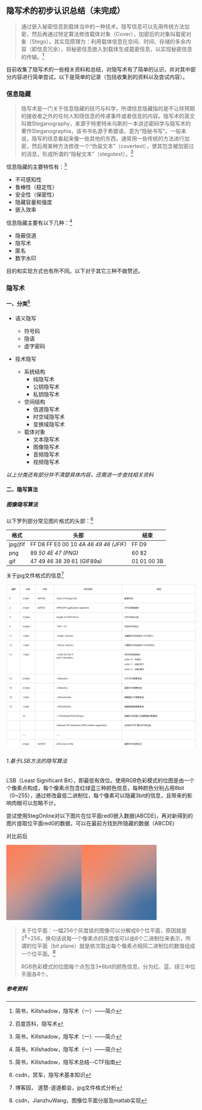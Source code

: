 ## 隐写术的初步认识总结（未完成）

> 通过嵌入秘密信息到载体当中的一种技术。隐写信息可以先用传统方法加密，然后再通过特定算法修改载体对象（Cover），加密后的对象叫载密对象（Stego）。其实现原理为：利用载体信息在空间、时间、存储的多余内容（即信息冗余），将秘密信息嵌入到载体生成载密信息，以实现秘密信息的传输。[^2]

目前收集了隐写术的一些相关资料和总结，对隐写术有了简单的认识，并对其中部分内容进行简单尝试，以下是简单的记录（包括收集到的资料以及尝试内容）。

### 信息隐藏

> 隐写术是一门关于信息隐藏的技巧与科学，所谓信息隐藏指的是不让除预期的接收者之外的任何人知晓信息的传递事件或者信息的内容。隐写术的英文叫做Steganography，来源于特里特米乌斯的一本讲述密码学与隐写术的著作Steganographia，该书书名源于希腊语，意为“隐秘书写”。一般来说，隐写的信息看起来像一些其他的东西，通常用一些传统的方法进行加密，然后用某种方法修改一个“伪装文本”（covertext），使其包含被加密过的消息，形成所谓的“隐秘文本”（stegotext）。[^1]

信息隐藏的主要特性有：[^2]

* 不可感知性
* 鲁棒性（稳定性）
* 安全性（保密性）
* 隐藏容量和强度
* 嵌入效率

信息隐藏主要有以下几种：[^2]

* 隐蔽信道
* 隐写术
* 匿名
* 数字水印

目的和实现方式也有所不同。以下对于其它三种不做赘述。

### 隐写术

#### 一、分类[^3]

* 语义隐写
  * 符号码
  * 隐语
  * 虚字密码

* 技术隐写
  * 系统结构
    * 纯隐写术
    * 公钥隐写术
    * 私钥隐写术
  * 空间结构
    * 信道隐写术
    * 时空域隐写术
    * 变换域隐写术
  * 载体对象
    * 文本隐写术
    * 图像隐写术
    * 音频隐写术
    * 视频隐写术

_以上分类还有部分并不清楚具体内容，还需进一步查找相关资料_

#### 二、隐写算法

##### 图像隐写算法

以下罗列部分常见图片格式的头部：[^4]

| 格式     | 头部                                    | 结束        |
| -------- | --------------------------------------- | ----------- |
| jpg/jfif | FF D8 FF E0 00 10 _4A 46 49 46  (JFIF)_ | FF D9       |
| png      | 89 _50 4E 47  (PNG)_                    | 60 82       |
| gif      | 47 49 46 38 39 61  (GIF89a)             | 01 01 00 3B |

关于jpg文件格式的信息[^5]

![jpg](\picture\jpg图片信息.png)

###### 1.基于LSB方法的隐写算法

LSB（Least Significant Bit），即最低有效位。使用RGB色彩模式的位图是由一个个像素点构成，每个像素点包含红绿蓝三种颜色信息，每种颜色分别占用8bit（0~255），通过修改最低二进制位，每个像素可以隐藏3bit的信息，且带来的影响肉眼可以忽略不计。

尝试使用StegOnline对以下图片在位平面red0嵌入数据(ABCDE)，再对新得到的图片提取位平面red0的数据，可以在最前方找到所隐藏的数据（ABCDE)

对比前后

![text1](\picture\text.png)![text2](\picture\text1.png)

> 关于位平面：一幅256个灰度级的图像可以分解成8个位平面，原因就是2<sup>8</sup>=256，换句话说每一个像素点的灰度值可以由8个二进制位来表示，所谓的位平面（bit plane）就是依次取出每个像素点相同二进制位的数值组成一个位平面。[^6]
>
> RGB色彩模式的位图每个点包含3*8bit的颜色信息，分为红、蓝、绿三中位平面各8个。



















##### 参考资料

[^1]:百度百科，隐写术
[^2]:简书，Killshadow，隐写术（一）——简介
[^3]:简书，Killshadow，隐写术总结--CTF指南
[^4]:csdn，冥车，隐写术基本知识
[^5]:博客园， 道慧-道道都会，jpg文件格式分析
[^6]:csdn，JianzhuWang，图像位平面分层及matlab实现